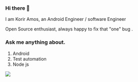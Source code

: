 ### Hi there 👋 
I am Korir Amos, an Android Engineer / software Engineer

Open Source enthusiast, always happy to fix that "one"  bug .

### Ask me anything about.
1. Android
2. Test automation
3. Node js

![](https://komarev.com/ghpvc/?username=amoskorir&color=green)

<!--
**AmosKorir/amoskorir** is a ✨ _special_ ✨ repository because its `README.md` (this file) appears on your GitHub profile.

Here are some ideas to get you started:

- 🔭 I’m currently working on ...
- 🌱 I’m currently learning ...
- 👯 I’m looking to collaborate on ...
- 🤔 I’m looking for help with ...
- 💬 Ask me about ...
- 📫 How to reach me: ...
- 😄 Pronouns: ...
- ⚡ Fun fact: ...
-->
